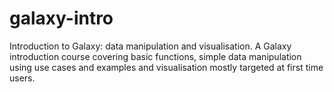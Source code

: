 galaxy-intro
============

Introduction to Galaxy: data manipulation and visualisation. A Galaxy introduction course covering basic functions, simple data manipulation using use cases and examples and visualisation mostly targeted at first time users.

